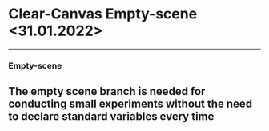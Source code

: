 # Clear-Canvas Empty-scene <31.01.2022>
--------------------------------------------
### Empty-scene
The empty scene branch is needed for conducting small experiments without the need to declare standard variables every time
--------------------------------------------